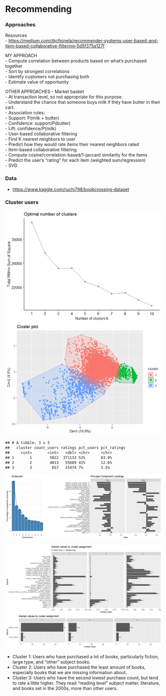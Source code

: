 Recommending
================

### Approaches

Resources  
\-
<https://medium.com/@cfpinela/recommender-systems-user-based-and-item-based-collaborative-filtering-5d5f375a127f>

MY APPROACH  
\- Compute correlation between products based on what’s purchased
together  
\- Sort by strongest correlations  
\- Identify customers not purchasing both  
\- Estimate value of opportunity

OTHER APPROACHES - Market basket  
\- At transaction level, so not appropriate for this purpose.  
\- Understand the chance that someone buys milk if they have butter in
their cart.  
\- Association rules:  
\- Support: P(milk + butter)  
\- Confidence: support/P(butter)  
\- Lift: confidence/P(milk)  
\- User-based collaborative filtering  
\- Find K nearest neighbors to user  
\- Predict how they would rate items their nearest neighbors rated  
\- Item-based collaborative filtering  
\- Compute cosine/correlation-based/1-jaccard similarity for the items  
\- Predict the user’s “rating” for each item (weighted sum/regression)  
\- SVD

### Data

  - <https://www.kaggle.com/ruchi798/bookcrossing-dataset>

### Cluster users

![](recommending_files/figure-gfm/kmeans-1.png)<!-- -->![](recommending_files/figure-gfm/kmeans-2.png)<!-- -->

    ## # A tibble: 3 x 5
    ##   cluster count_users ratings pct_users pct_ratings
    ##     <int>       <int>   <dbl> <chr>     <chr>      
    ## 1       1        5022  371133 52%       83.9%      
    ## 2       2        4013   55689 41%       12.6%      
    ## 3       3         657   15474 7%        3.5%

![](recommending_files/figure-gfm/unnamed-chunk-4-1.png)<!-- -->

![](recommending_files/figure-gfm/unnamed-chunk-5-1.png)<!-- -->

  - Cluster 1: Users who have purchased a lot of books, particularly
    fiction, large type, and “other” subject books.  
  - Cluster 2: Users who have purchased the least amount of books,
    especially books that we are missing information about.  
  - Cluster 3: Users who have the second lowest purchase count, but tend
    to rate a little higher. They read “reading level” subject matter,
    literature, and books set in the 2000s, more than other users.
